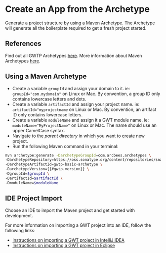 # Create an App from the Archetype
Generate a project structure by using a Maven Archetype. The Archetype will generate all the boilerplate required to get a fresh project started.

## References
Find out all GWTP Archetypes [here](https://github.com/ArcBees/Arcbees-Archetypes/tree/master/archetypes).
More information about Maven Archetypes [here](https://maven.apache.org/guides/introduction/introduction-to-archetypes.html).

## Using a Maven Archetype
* Create a variable `groupId` and assign your domain to it. ie: `groupId="com.mydomain"` on Linux or Mac. By convention, a group ID only contains lowercase letters and dots.
* Create a variable `artifactId` and assign your project name. ie: `artifactId="myprojectname` on Linux or Mac. By convention, an artifact ID only contains lowercase letters.
* Create a variable `moduleName` and assign it a GWT module name. ie: `moduleName="MyProjectName"` on Linux or Mac. The name should use an upper CamelCase syntax.
* Navigate to the *parent directory* in which you want to create new project.
* Run the following Maven command in your terminal:

```bash
mvn archetype:generate -DarchetypeGroupId=com.arcbees.archetypes \
-DarchetypeRepository=https://oss.sonatype.org/content/repositories/snapshots/ \
-DarchetypeArtifactId=gwtp-basic-archetype \
-DarchetypeVersion={{#gwtp.version}} \
-DgroupId=$groupId \
-DartifactId=$artifactId \
-DmoduleName=$moduleName
```

## IDE Project Import
Choose an IDE to import the Maven project and get started with development.

For more information on importing a GWT project into an IDE, follow the following links:

* [Instructions on importing a GWT project in IntelliJ IDEA](http://c.gwt-examples.com/home/maven/ide-import/intellij-idea)
* [Instructions on importing a GWT project in Eclipse](http://c.gwt-examples.com/home/maven/ide-import/eclipse)

